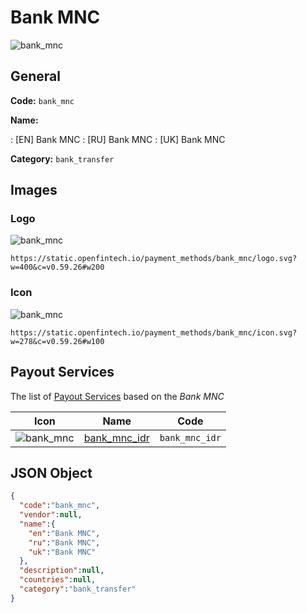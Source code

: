 
# Bank MNC 
![bank_mnc](https://static.openfintech.io/payment_methods/bank_mnc/logo.svg?w=400&c=v0.59.26#w200)  

## General 
**Code:** `bank_mnc` 
 
**Name:** 
 
:	[EN] Bank MNC 
:	[RU] Bank MNC 
:	[UK] Bank MNC 
 
**Category:** `bank_transfer` 
 

## Images 

### Logo 
![bank_mnc](https://static.openfintech.io/payment_methods/bank_mnc/logo.svg?w=400&c=v0.59.26#w200)  

```
https://static.openfintech.io/payment_methods/bank_mnc/logo.svg?w=400&c=v0.59.26#w200
```  

### Icon 
![bank_mnc](https://static.openfintech.io/payment_methods/bank_mnc/icon.svg?w=278&c=v0.59.26#w100)  

```
https://static.openfintech.io/payment_methods/bank_mnc/icon.svg?w=278&c=v0.59.26#w100
```  

## Payout Services 
 
The list of [Payout Services](/payout-services/) based on the _Bank MNC_ 

|Icon|Name|Code| 
|:---:|:---:|:---:| 
|![bank_mnc](https://static.openfintech.io/payout_methods/bank_mnc/icon.svg?w=278&c=v0.59.26#w40) |[bank_mnc_idr](/payout-services/bank_mnc_idr/)|`bank_mnc_idr`| 
 

## JSON Object 

```json
{
  "code":"bank_mnc",
  "vendor":null,
  "name":{
    "en":"Bank MNC",
    "ru":"Bank MNC",
    "uk":"Bank MNC"
  },
  "description":null,
  "countries":null,
  "category":"bank_transfer"
}
```  
